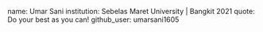 name: Umar Sani
institution: Sebelas Maret University | Bangkit 2021
quote: Do your best as you can!
github_user: umarsani1605